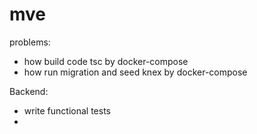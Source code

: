 # mve

problems:
- how build code tsc by docker-compose
- how run migration and seed knex by docker-compose

Backend:
- write functional tests
- 

